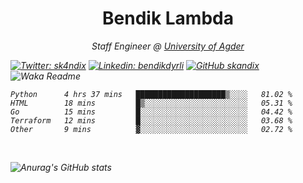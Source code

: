 <h1 align="center"> Bendik Lambda </h1>
<p align="center"><em>Staff Engineer @ <a href="http://www.uia.no">University of Agder</a></p>



[![Twitter: sk4ndix](https://img.shields.io/twitter/follow/sk4ndix?style=social)](https://twitter.com/sk4ndix)
[![Linkedin: bendikdyrli](https://img.shields.io/badge/-bendikdyrli-blue?style=flat-square&logo=Linkedin&logoColor=white&link=https://www.linkedin.com/in/bendikdyrli/)](https://www.linkedin.com/in/bendikdyrli/)
[![GitHub skandix](https://img.shields.io/github/followers/skandix?label=follow&style=social)](https://github.com/skandix)
![Waka Readme](https://github.com/skandix/skandix/workflows/Waka%20Readme/badge.svg)


<!--START_SECTION:waka-->
```text
Python      4 hrs 37 mins   ████████████████████▒░░░░   81.02 % 
HTML        18 mins         █▒░░░░░░░░░░░░░░░░░░░░░░░   05.31 % 
Go          15 mins         █░░░░░░░░░░░░░░░░░░░░░░░░   04.42 % 
Terraform   12 mins         █░░░░░░░░░░░░░░░░░░░░░░░░   03.68 % 
Other       9 mins          ▓░░░░░░░░░░░░░░░░░░░░░░░░   02.72 % 
```
<!--END_SECTION:waka-->

  <br>
  
![Anurag's GitHub stats](https://github-readme-stats.vercel.app/api?username=skandix&show_icons=true&theme=tokyonight)


